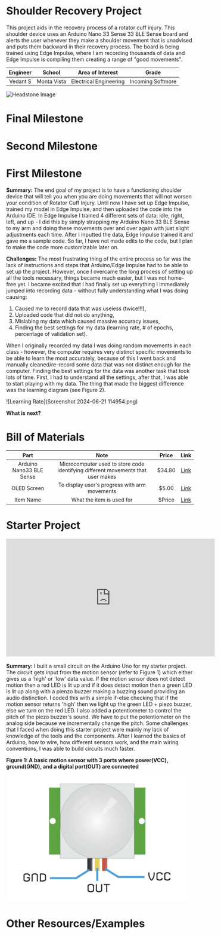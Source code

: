 # Shoulder Recovery Project
This project aids in the recovery process of a rotator cuff injury. This shoulder device uses an Arduino Nano 33 Sense 33 BLE Sense board and alerts the user whenever they make a shoulder movement that is unadvised and puts them backward in their recovery process. The board is being trained using Edge Impulse, where I am recording thousands of data and Edge Impulse is compiling them creating a range of "good movements". 
<!-- Replace this text with a brief description (2-3 sentences) of your project. This description should draw the reader in and make them interested in what you've built. You can include what the biggest challenges, takeaways, and triumphs from completing the project were. As you complete your portfolio, remember your audience is less familiar than you are with all that your project entails! -->

| **Engineer** | **School** | **Area of Interest** | **Grade** |
|:--:|:--:|:--:|:--:|
| Vedant S | Monta Vista | Electrical Engineering | Incoming Softmore

<!-- 
**Replace the BlueStamp logo below with an image of yourself and your completed project. Follow the guide [here](https://tomcam.github.io/least-github-pages/adding-images-github-pages-site.html) if you need help.**
-->
![Headstone Image](Vedant.png)

# Final Milestone

<!--
**Don't forget to replace the text below with the embedding for your milestone video. Go to Youtube, click Share -> Embed, and copy and paste the code to replace what's below.**

<iframe width="560" height="315" src="https://www.youtube.com/embed/F7M7imOVGug" title="YouTube video player" frameborder="0" allow="accelerometer; autoplay; clipboard-write; encrypted-media; gyroscope; picture-in-picture; web-share" allowfullscreen></iframe>

For your final milestone, explain the outcome of your project. Key details to include are:
- What you've accomplished since your previous milestone
- What your biggest challenges and triumphs were at BSE
- A summary of key topics you learned about
- What you hope to learn in the future after everything you've learned at BSE

-->

# Second Milestone

<!--
**Don't forget to replace the text below with the embedding for your milestone video. Go to Youtube, click Share -> Embed, and copy and paste the code to replace what's below.**

<iframe width="560" height="315" src="https://www.youtube.com/embed/y3VAmNlER5Y" title="YouTube video player" frameborder="0" allow="accelerometer; autoplay; clipboard-write; encrypted-media; gyroscope; picture-in-picture; web-share" allowfullscreen></iframe>

For your second milestone, explain what you've worked on since your previous milestone. You can highlight:
- Technical details of what you've accomplished and how they contribute to the final goal
- What has been surprising about the project so far
- Previous challenges you faced that you overcame
- What needs to be completed before your final milestone 

-->

# First Milestone

**Summary:**
The end goal of my project is to have a functioning shoulder device that will tell you when you are doing movements that will not worsen your condition of Rotator Cuff Injury. Until now I have set up Edge Impulse, trained my model in Edge Impulse, and then uploaded the code into the Arduino IDE. In Edge Impulse I trained 4 different sets of data: idle, right, left, and up - I did this by simply strapping my Arduino Nano 33 BLE Sense to my arm and doing these movements over and over again with just slight adjustments each time. After I inputted the data, Edge Impulse trained it and gave me a sample code. So far, I have not made edits to the code, but I plan to make the code more customizable later on.

**Challenges:** 
The most frustrating thing of the entire process so far was the lack of instructions and steps that Arduino/Edge Impulse had to be able to set up the project. However, once I overcame the long process of setting up all the tools necessary, things became much easier, but I was not home-free yet. I became excited that I had finally set up everything I immediately jumped into recording data - without fully understanding what I was doing causing: 
1) Caused me to record data that was useless (twice!!!),
2) Uploaded code that did not do anything,
3) Mislabing my data which caused massive accuracy issues,
4) Finding the best settings for my data (learning rate, # of epochs, percentage of validation set).
    
When I originally recorded my data I was doing random movements in each class - however, the computer requires very distinct specific movements to be able to learn the most accurately, because of this I went back and manually cleaned/re-record some data that was not distinct enough for the computer. Finding the best settings for the data was another task that took lots of time. First, I had to understand all the settings, after that, I was able to start playing with my data. The thing that made the biggest difference was the learning diagram (see Figure 2). 

![Learning Rate](Screenshot 2024-06-21 114954.png)

**What is next?**

<!--

**Don't forget to replace the text below with the embedding for your milestone video. Go to Youtube, click Share -> Embed, and copy and paste the code to replace what's below.**

<iframe width="560" height="315" src="https://www.youtube.com/embed/CaCazFBhYKs" title="YouTube video player" frameborder="0" allow="accelerometer; autoplay; clipboard-write; encrypted-media; gyroscope; picture-in-picture; web-share" allowfullscreen></iframe>

For your first milestone, describe what your project is and how you plan to build it. You can include:
- An explanation about the different components of your project and how they will all integrate together
- Technical progress you've made so far
- Challenges you're facing and solving in your future milestones
- What your plan is to complete your project

# Schematics 
Here's where you'll put images of your schematics. [Tinkercad](https://www.tinkercad.com/blog/official-guide-to-tinkercad-circuits) and [Fritzing](https://fritzing.org/learning/) are both great resoruces to create professional schematic diagrams, though BSE recommends Tinkercad becuase it can be done easily and for free in the browser. 

# Code
Here's where you'll put your code. The syntax below places it into a block of code. Follow the guide [here]([url](https://www.markdownguide.org/extended-syntax/)) to learn how to customize it to your project needs. 

```c++
void setup() {
  // put your setup code here, to run once:
  Serial.begin(9600);
  Serial.println("Hello World!");
}

void loop() {
  // put your main code here, to run repeatedly:

}
```
-->

# Bill of Materials

<!--

Here's where you'll list the parts in your project. To add more rows, just copy and paste the example rows below.
Don't forget to place the link of where to buy each component inside the quotation marks in the corresponding row after href =. Follow the guide [here]([url](https://www.markdownguide.org/extended-syntax/)) to learn how to customize this to your project needs. 

-->
| **Part** | **Note** | **Price** | **Link** |
|:--:|:--:|:--:|:--:|
| Arduino Nano33 BLE Sense | Microcomputer used to store code identifying different movements that user makes | $34.80 | <a href="https://store-usa.arduino.cc/products/nano-33-ble-sense-rev2-with-headers?gad_source=1&gclid=CjwKCAjwg8qzBhAoEiwAWagLrGZpO0uCQlcYXwoyQo1uV1hVKdxjny7cgm1z-Cc4NqsN9SuL9b_EGxoCO8AQAvD_BwE"> Link </a> |
| OLED Screen | To display user's progress with arm movements | $5.00 | <a href="https://geekworm.com/products/0-96-inch-oled?variant=39982251671640&currency=USD&utm_medium=product_sync&utm_source=google&utm_content=sag_organic&utm_campaign=sag_organic&srsltid=AfmBOoo_Xjfk_CSJ04SWm9pKG7w3IMF9L5JKRlc9OFoA2WHD6CZBDicif4k&com_cvv=8fb3d522dc163aeadb66e08cd7450cbbdddc64c6cf2e8891f6d48747c6d56d2c"> Link </a> |
| Item Name | What the item is used for | $Price | <a href="https://www.amazon.com/Arduino-A000066-ARDUINO-UNO-R3/dp/B008GRTSV6/"> Link </a> |



# Starter Project

<iframe width="560" height="315" src="https://www.youtube.com/embed/qdelkj9V17M?si=lpD4TQSAaymOdUEd" title="YouTube video player" frameborder="0" allow="accelerometer; autoplay; clipboard-write; encrypted-media; gyroscope; picture-in-picture; web-share" referrerpolicy="strict-origin-when-cross-origin" allowfullscreen></iframe>

**Summary:**
I built a small circuit on the Arduino Uno for my starter project. The circuit gets input from the motion sensor (refer to Figure 1) which either gives us a 'high' or 'low' data value. If the motion sensor does not detect motion then a red LED is lit up and if it does detect motion then a green LED is lit up along with a pienzo buzzer making a buzzing sound providing an audio distinction. I coded this with a simple if-else checking that if the motion sensor returns 'high' then we light up the green LED + piezo buzzer, else we turn on the red LED. I also added a potentiometer to control the pitch of the piezo buzzer's sound. We have to put the potentiometer on the analog side because we incrementally change the pitch. Some challenges that I faced when doing this starter project were mainly my lack of knowledge of the tools and the components. After I learned the basics of Arduino, how to wire, how different sensors work, and the main wiring conventions, I was able to build circuits much faster.

**Figure 1: A basic motion sensor with 3 ports where power(VCC), ground(GND), and a digital port(OUT) are connected**

![Eduction Image](motionSensor.png)



# Other Resources/Examples

<!--

One of the best parts about Github is that you can view how other people set up their own work. Here are some past BSE portfolios that are awesome examples. You can view how they set up their portfolio, and you can view their index.md files to understand how they implemented different portfolio components.
- [Example 1](https://trashytuber.github.io/YimingJiaBlueStamp/)
- [Example 2](https://sviatil0.github.io/Sviatoslav_BSE/)
- [Example 3](https://arneshkumar.github.io/arneshbluestamp/)

To watch the BSE tutorial on how to create a portfolio, click here.

-->
